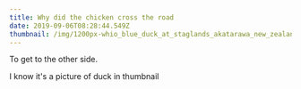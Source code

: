```yaml
---
title: Why did the chicken cross the road
date: 2019-09-06T08:28:44.549Z
thumbnail: /img/1200px-whio_blue_duck_at_staglands_akatarawa_new_zealand.jpg
---
```

To get to the other side.

I know it's a picture of duck in thumbnail

